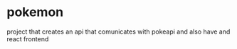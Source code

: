 # pokemon
project that creates an api that comunicates with pokeapi and also have and react frontend
